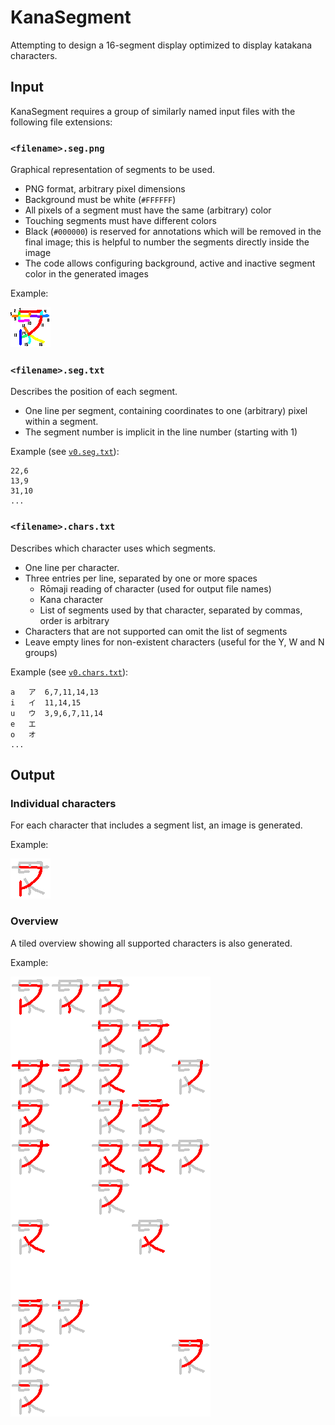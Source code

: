 # KanaSegment

Attempting to design a 16-segment display optimized to display katakana characters.

## Input

KanaSegment requires a group of similarly named input files with the following file extensions:

### `<filename>.seg.png`

Graphical representation of segments to be used.

- PNG format, arbitrary pixel dimensions
- Background must be white (`#FFFFFF`)
- All pixels of a segment must have the same (arbitrary) color
- Touching segments must have different colors
- Black (`#000000`) is reserved for annotations which will be removed in the final image; this is helpful to number the segments directly inside the image
- The code allows configuring background, active and inactive segment color in the generated images

Example:

![Example segment image file](../designs/v0/v0.seg.png)

### `<filename>.seg.txt`

Describes the position of each segment. 
- One line per segment, containing coordinates to one (arbitrary) pixel within a segment. 
- The segment number is implicit in the line number (starting with 1) 

Example (see [`v0.seg.txt`](../designs/v0/v0.seg.txt)):
```
22,6
13,9
31,10
...
```

### `<filename>.chars.txt`

Describes which character uses which segments.

- One line per character.
- Three entries per line, separated by one or more spaces
  - Rōmaji reading of character (used for output file names)
  - Kana character
  - List of segments used by that character, separated by commas, order is arbitrary
- Characters that are not supported can omit the list of segments
- Leave empty lines for non-existent characters (useful for the Y, W and N groups)

Example (see [`v0.chars.txt`](../designs/v0/v0.chars.txt)):
```
a   ア  6,7,11,14,13
i   イ  11,14,15
u   ウ  3,9,6,7,11,14
e   エ
o   オ  
...
```

## Output

### Individual characters

For each character that includes a segment list, an image is generated.

Example:

![Example character image output](../designs/v0/output/01_a.png)

### Overview

A tiled overview showing all supported characters is also generated.

Example:

![Example character image output](../designs/v0/output/00_overview.png)
